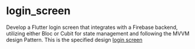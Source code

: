 # login_screen

Develop a Flutter login screen that integrates with a Firebase backend, utilizing 
either Bloc or Cubit for state management and following the MVVM design Pattern.
This is the specified design 
[login screen](https://github.com/user-attachments/assets/55b62db3-e0ac-4c05-9646-cd12bef14472)
